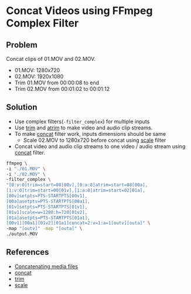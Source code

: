 # Concat Videos using FFmpeg Complex Filter

## Problem
Concat clips of 01.MOV and 02.MOV.

* 01.MOV: 1280x720
* 02.MOV: 1920x1080
* Trim 01.MOV from 00:00:08 to end
* Trim 02.MOV from 00:01:02 to 00:01:12

## Solution
* Use complex filters(`-filter_complex`) for multiple inputs
* Use [trim](https://ffmpeg.org/ffmpeg-filters.html#trim) and [atrim](https://ffmpeg.org/ffmpeg-filters.html#atrim) to make video and audio clip streams.
* To make [concat](https://ffmpeg.org/ffmpeg-filters.html#concat) filter work, inputs dimensions should be same
  * Scale 02.MOV to 1280x720 before concat using [scale](https://ffmpeg.org/ffmpeg-filters.html#scale) filter
* Concat video and audio clip streams to one video / audio stream using [concat](https://ffmpeg.org/ffmpeg-filters.html#concat) filter.

```bash
ffmpeg \
-i "./01.MOV" \
-i "./02.MOV" \
-filter_complex \
"[0:v:0]trim=start=08[00v],[0:a:0]atrim=start=08[00a],
[1:v:0]trim=start=00[01v],[1:a:0]atrim=start=02[01a],
[00v]setpts=PTS-STARTPTS[00v1],
[00a]asetpts=PTS-STARTPTS[00a1],
[01v]setpts=PTS-STARTPTS[01v1],
[01v1]scale=w=1280:h=720[01v2],
[01a]asetpts=PTS-STARTPTS[01a1],
[00v1][00a1][01v2][01a1]concat=2:v=1:a=1[outv][outa]" \
-map "[outv]" -map "[outa]" \
./output.MOV
```

## References
* [Concatenating media files](https://trac.ffmpeg.org/wiki/Concatenate)
* [concat](https://ffmpeg.org/ffmpeg-filters.html#concat) 
* [trim](https://ffmpeg.org/ffmpeg-filters.html#trim)
* [scale](https://ffmpeg.org/ffmpeg-filters.html#scale)
